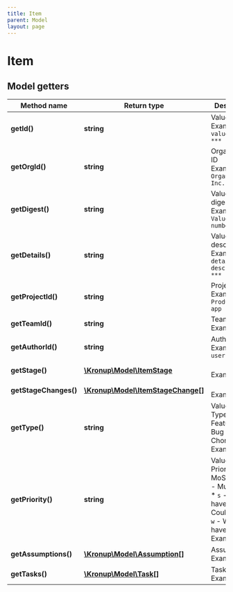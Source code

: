 ```yaml
---
title: Item
parent: Model
layout: page
---
```


# Item

## Model getters

Method name | Return type | Description
------------ | ------------- | -------------
**getId()** | **string** | Value item ID <br>Example: `value-item-***` 
**getOrgId()** | **string** | Organization ID <br>Example: `Organization, Inc.` 
**getDigest()** | **string** | Value item digest <br>Example: `Value item number 1` 
**getDetails()** | **string** | Value item description <br>Example: `Item detailed description ***` 
**getProjectId()** | **string** | Project ID <br>Example: `Productivity app` 
**getTeamId()** | **string** | Team ID <br>Example: `UX` 
**getAuthorId()** | **string** | Author ID <br>Example: `user-id-***` 
**getStage()** | [**\Kronup\Model\ItemStage**](../ItemStage) |  <br>Example: `null` 
**getStageChanges()** | [**\Kronup\Model\ItemStageChange[]**](../ItemStageChange) |  <br>Example: `null` 
**getType()** | **string** | Value Item Type   * `f` - Feature   * `b` - Bug fix   * `c` - Chore <br>Example: `null` 
**getPriority()** | **string** | Value Item Priority using MoSCoW   * `m` - Must-have   * `s` - Should-have   * `c` - Could-have   * `w` - Will NOT have <br>Example: `null` 
**getAssumptions()** | [**\Kronup\Model\Assumption[]**](../Assumption) | Assumptions <br>Example: `null` 
**getTasks()** | [**\Kronup\Model\Task[]**](../Task) | Tasks <br>Example: `null` 


